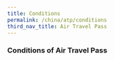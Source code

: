 ```yaml
---
title: Conditions
permalink: /china/atp/conditions
third_nav_title: Air Travel Pass
---
```


### **Conditions of Air Travel Pass**
